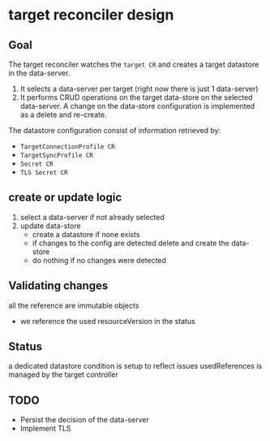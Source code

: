 # target reconciler design

## Goal

The target reconciler watches the `target CR` and creates a target datastore in the data-server. 

1. It selects a data-server per target (right now there is just 1 data-server)
2. It performs CRUD operations on the target data-store on the selected data-server. A change on the data-store configuration is implemented as a delete and re-create.

The datastore configuration consist of information retrieved by:
- `TargetConnectionProfile CR`
- `TargetSyncProfile CR`
- `Secret CR`
- `TLS Secret CR`


## create or update logic

1. select a data-server if not already selected
2. update data-store
    - create a datastore if none exists
    - if changes to the config are detected delete and create the data-store
    - do nothing if no changes were detected

## Validating changes

all the reference are immutable objects
- we reference the used resourceVersion in the status

## Status

a dedicated datastore condition is setup to reflect issues
usedReferences is managed by the target controller

## TODO

- Persist the decision of the data-server
- Implement TLS
